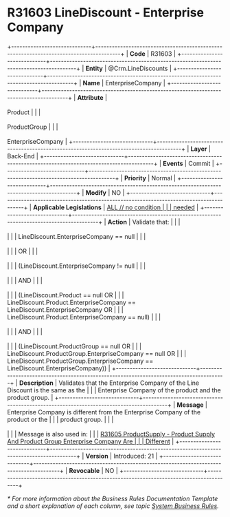 ﻿---
erp.type: business-rule
erp.entity: Crm.LineDiscounts
---

# R31603 LineDiscount - Enterprise Company
+-----------------------------+---------------------------------------------------------------------------------------+
| **Code**                    | R31603                                                                                |
+-----------------------------+---------------------------------------------------------------------------------------+
| **Entity**                  | @Crm.LineDiscounts                                                                    |
+-----------------------------+---------------------------------------------------------------------------------------+
| **Name**                    | EnterpriseCompany                                                                     |
+-----------------------------+---------------------------------------------------------------------------------------+
| **Attribute**               | <br/><br/>Product                                                                     |
|                             | <br/><br/>ProductGroup                                                                |
|                             | <br/><br/>EnterpriseCompany                                                           |
+-----------------------------+---------------------------------------------------------------------------------------+
| **Layer**                   | Back-End                                                                              |
+-----------------------------+---------------------------------------------------------------------------------------+
| **Events**                  | Commit                                                                                |
+-----------------------------+---------------------------------------------------------------------------------------+
| **Priority**                | Normal                                                                                |
+-----------------------------+---------------------------------------------------------------------------------------+
| **Modify**                  | NO                                                                                    |
+-----------------------------+---------------------------------------------------------------------------------------+
| **Applicable Legislations** | [ALL // no condition                                                                  |
|                             | needed](xref:applicable-legislations)                                                 |
+-----------------------------+---------------------------------------------------------------------------------------+
| **Action**                  | Validate that:                                                                        |
|                             | <br/><br/>                                                                            |
|                             | LineDiscount.EnterpriseCompany == null                                                |
|                             | <br/><br/>                                                                            |
|                             | OR                                                                                    |
|                             | <br/><br/>                                                                            |
|                             | (LineDiscount.EnterpriseCompany != null                                               |
|                             | <br/><br/>                                                                            |
|                             | AND                                                                                   |
|                             | <br/><br/>                                                                            |
|                             | (LineDiscount.Product == null OR                                                      |
|                             | LineDiscount.Product.EnterpriseCompany == LineDiscount.EnterpriseCompany OR           |
|                             | LineDiscount.Product.EnterpriseCompany == null)                                       |
|                             | <br/><br/>                                                                            |
|                             | AND                                                                                   |
|                             | <br/><br/>                                                                            |
|                             | (LineDiscount.ProductGroup == null OR                                                 |
|                             | LineDiscount.ProductGroup.EnterpriseCompany == null OR                                |
|                             | LineDiscount.ProductGroup.EnterpriseCompany == LineDiscount.EnterpriseCompany))       |
+-----------------------------+---------------------------------------------------------------------------------------+
| **Description**             | Validates that the Enterprise Company of the Line Discount is the same as the         |
|                             | Enterprise Company of the product and the product group.                              |
+-----------------------------+---------------------------------------------------------------------------------------+
| **Message**                 | Enterprise Company is different from the Enterprise Company оf the product or the     |
|                             | product group.                                                                        |
|                             | <br/><br/>                                                                            |
|                             | Message is also used in:                                                              |
|                             | [R31605 ProductSupply - Product Supply And Product Group Enterprise Company Are       |
|                             | Different](R31605.md)                                                                 |
+-----------------------------+---------------------------------------------------------------------------------------+
| **Version**                 | Introduced: 21                                                                        |
+-----------------------------+---------------------------------------------------------------------------------------+
| **Revocable**               | NO                                                                                    |
+-----------------------------+---------------------------------------------------------------------------------------+

*\* For more information about the Business Rules Documentation Template and a short explanation of each column, see
topic [System Business Rules](../templates/template-description-system-business-rules.md).*
